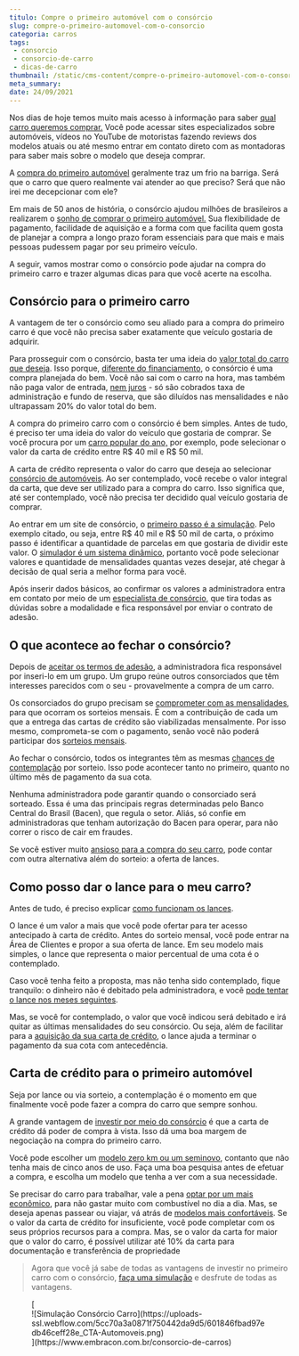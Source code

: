 ```yaml
---
titulo: Compre o primeiro automóvel com o consórcio
slug: compre-o-primeiro-automovel-com-o-consorcio
categoria: carros
tags:
 - consorcio
 - consorcio-de-carro
 - dicas-de-carro
thumbnail: /static/cms-content/compre-o-primeiro-automovel-com-o-consorcio.jpg
meta_summary: 
date: 24/09/2021
---
```

Nos dias de hoje temos muito mais acesso à informação para saber [qual carro queremos comprar.](https://www.embracon.com.br/blog/4-motivos-para-voce-comprar-um-carro-novo) Você pode acessar sites especializados sobre automóveis, vídeos no YouTube de motoristas fazendo reviews dos modelos atuais ou até mesmo entrar em contato direto com as montadoras para saber mais sobre o modelo que deseja comprar.

A [compra do primeiro automóvel](https://www.embracon.com.br/blog/primeiro-carro-como-acertar-na-escolha) geralmente traz um frio na barriga. Será que o carro que quero realmente vai atender ao que preciso? Será que não irei me decepcionar com ele?

Em mais de 50 anos de história, o consórcio ajudou milhões de brasileiros a realizarem o [sonho de comprar o primeiro automóvel.](https://www.embracon.com.br/blog/guia-completo-para-a-compra-do-primeiro-carro) Sua flexibilidade de pagamento, facilidade de aquisição e a forma com que facilita quem gosta de planejar a compra a longo prazo foram essenciais para que mais e mais pessoas pudessem pagar por seu primeiro veículo.

A seguir, vamos mostrar como o consórcio pode ajudar na compra do primeiro carro e trazer algumas dicas para que você acerte na escolha.

Consórcio para o primeiro carro
-------------------------------

A vantagem de ter o consórcio como seu aliado para a compra do primeiro carro é que você não precisa saber exatamente que veículo gostaria de adquirir.

Para prosseguir com o consórcio, basta ter uma ideia do [valor total do carro que deseja](https://www.embracon.com.br/blog/quais-sao-os-11-carros-2018-mais-baratos-do-brasil). Isso porque, [diferente do financiamento](https://www.embracon.com.br/blog/financiamento-ou-consorcio-de-carro), o consórcio é uma compra planejada do bem. Você não sai com o carro na hora, mas também não paga valor de entrada, [nem juros](https://www.embracon.com.br/blog/consorcio-nao-tem-juros-entenda) - só são cobrados taxa de administração e fundo de reserva, que são diluídos nas mensalidades e não ultrapassam 20% do valor total do bem.

A compra do primeiro carro com o consórcio é bem simples. Antes de tudo, é preciso ter uma ideia do valor do veículo que gostaria de comprar. Se você procura por um [carro popular do ano,](https://www.embracon.com.br/blog/carros-mais-baratos-os-modelos-de-ate-r-40-mil) por exemplo, pode selecionar o valor da carta de crédito entre R$ 40 mil e R$ 50 mil.

A carta de crédito representa o valor do carro que deseja ao selecionar [consórcio de automóveis](https://www.embracon.com.br/blog/como-funciona-consorcio-de-automoveis-por-que-boa-opcao). Ao ser contemplado, você recebe o valor integral da carta, que deve ser utilizado para a compra do carro. Isso significa que, até ser contemplado, você não precisa ter decidido qual veículo gostaria de comprar.

Ao entrar em um site de consórcio, o [primeiro passo é a simulação](https://www.embracon.com.br/blog/entenda-a-importancia-de-fazer-uma-simulacao-antes-de-contratar-um-consorcio). Pelo exemplo citado, ou seja, entre R$ 40 mil e R$ 50 mil de carta, o próximo passo é identificar a quantidade de parcelas em que gostaria de dividir este valor. O [simulador é um sistema dinâmico](https://www.embracon.com.br/blog/simulacao-de-consorcio), portanto você pode selecionar valores e quantidade de mensalidades quantas vezes desejar, até chegar à decisão de qual seria a melhor forma para você.

Após inserir dados básicos, ao confirmar os valores a administradora entra em contato por meio de um [especialista de consórcio](https://www.embracon.com.br/blog/tudo-o-que-voce-precisa-saber-sobre-a-importancia-de-um-consultor-de-consorcio), que tira todas as dúvidas sobre a modalidade e fica responsável por enviar o contrato de adesão.

O que acontece ao fechar o consórcio?
-------------------------------------

Depois de [aceitar os termos de adesão](https://www.embracon.com.br/blog/saiba-o-que-avaliar-antes-de-assinar-um-contrato-de-consorcio), a administradora fica responsável por inseri-lo em um grupo. Um grupo reúne outros consorciados que têm interesses parecidos com o seu - provavelmente a compra de um carro.

Os consorciados do grupo precisam se [comprometer com as mensalidades](https://www.embracon.com.br/blog/11-coisas-que-voce-precisa-saber-sobre-a-parcela-do-consorcio), para que ocorram os sorteios mensais. É com a contribuição de cada um que a entrega das cartas de crédito são viabilizadas mensalmente. Por isso mesmo, comprometa-se com o pagamento, senão você não poderá participar dos [sorteios mensais](https://www.embracon.com.br/blog/assembleia-de-consorcio-como-funciona).

Ao fechar o consórcio, todos os integrantes têm as mesmas [chances de contemplação](https://www.embracon.com.br/blog/quais-sao-as-formas-de-contemplacao) por sorteio. Isso pode acontecer tanto no primeiro, quanto no último mês de pagamento da sua cota.

Nenhuma administradora pode garantir quando o consorciado será sorteado. Essa é uma das principais regras determinadas pelo Banco Central do Brasil (Bacen), que regula o setor. Aliás, só confie em administradoras que tenham autorização do Bacen para operar, para não correr o risco de cair em fraudes.

Se você estiver muito [ansioso para a compra do seu carro](https://www.embracon.com.br/blog/pensando-em-comprar-um-carro-saiba-o-que-levar-em-consideracao), pode contar com outra alternativa além do sorteio: a oferta de lances.

Como posso dar o lance para o meu carro?
----------------------------------------

Antes de tudo, é preciso explicar [como funcionam os lances](https://www.embracon.com.br/blog/como-funcionam-os-tipos-de-lances-no-consorcio).

O lance é um valor a mais que você pode ofertar para ter acesso antecipado à carta de crédito. Antes do sorteio mensal, você pode entrar na Área de Clientes e propor a sua oferta de lance. Em seu modelo mais simples, o lance que representa o maior percentual de uma cota é o contemplado.

Caso você tenha feito a proposta, mas não tenha sido contemplado, fique tranquilo: o dinheiro não é debitado pela administradora, e você [pode tentar o lance nos meses seguintes](https://www.embracon.com.br/blog/como-fazer-oferta-de-lance-em-consorcio).

Mas, se você for contemplado, o valor que você indicou será debitado e irá quitar as últimas mensalidades do seu consórcio. Ou seja, além de facilitar para a [aquisição da sua carta de crédito](https://www.embracon.com.br/blog/tudo-o-que-voce-precisa-saber-sobre-a-carta-de-credito-de-consorcios), o lance ajuda a terminar o pagamento da sua cota com antecedência.

Carta de crédito para o primeiro automóvel
------------------------------------------

Seja por lance ou via sorteio, a contemplação é o momento em que finalmente você pode fazer a compra do carro que sempre sonhou.

A grande vantagem de [investir por meio do consórcio](https://www.embracon.com.br/blog/8-motivos-que-comprovam-que-consorcio-e-investimento) é que a carta de crédito dá poder de compra à vista. Isso dá uma boa margem de negociação na compra do primeiro carro.

Você pode escolher um [modelo zero km ou um seminovo](https://www.embracon.com.br/blog/carro-zero-ou-seminovo), contanto que não tenha mais de cinco anos de uso. Faça uma boa pesquisa antes de efetuar a compra, e escolha um modelo que tenha a ver com a sua necessidade.

Se precisar do carro para trabalhar, vale a pena [optar por um mais econômico](https://www.embracon.com.br/blog/afinal-quais-sao-os-carros-mais-economicos-do-mercado), para não gastar muito com combustível no dia a dia. Mas, se deseja apenas passear ou viajar, vá atrás de [modelos mais confortáveis](https://www.embracon.com.br/blog/carro-de-passeio-como-escolher-a-melhor-opcao). Se o valor da carta de crédito for insuficiente, você pode completar com os seus próprios recursos para a compra. Mas, se o valor da carta for maior que o valor do carro, é possível utilizar até 10% da carta para documentação e transferência de propriedade

> Agora que você já sabe de todas as vantagens de investir no primeiro carro com o consórcio, [faça uma simulação](https://www.embracon.com.br/consorcio-de-carros) e desfrute de todas as vantagens.

<figure class="w-richtext-figure-type-image w-richtext-align-center">[<div>![Simulação Consórcio Carro](https://uploads-ssl.webflow.com/5cc70a3a0871f750442da9d5/601846fbad97edb46ceff28e_CTA-Automoveis.png)</div>](https://www.embracon.com.br/consorcio-de-carros)</figure>‍

